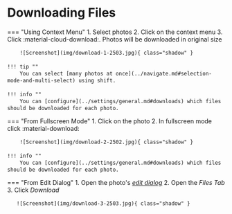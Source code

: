 # Downloading Files #

=== "Using Context Menu"
     1. Select photos
     2. Click on the context menu
     3. Click :material-cloud-download:. Photos will be downloaded in original size

        ![Screenshot](img/download-1-2503.jpg){ class="shadow" }

    !!! tip ""
        You can select [many photos at once](../navigate.md#selection-mode-and-multi-select) using shift.

    !!! info ""
        You can [configure](../settings/general.md#downloads) which files should be downloaded for each photo.

=== "From Fullscreen Mode"
     1. Click on the photo
     2. In fullscreen mode click :material-download:

        ![Screenshot](img/download-2-2502.jpg){ class="shadow" }

    !!! info ""
        You can [configure](../settings/general.md#downloads) which files should be downloaded for each photo.

=== "From Edit Dialog"
    1. Open the photo's  [*edit dialog*](edit.md)
    2. Open the *Files Tab*
    3. Click *Download*
    
       ![Screenshot](img/download-3-2503.jpg){ class="shadow" }



